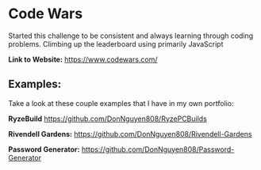# Code Wars
Started this challenge to be consistent and always learning through coding problems. Climbing up the leaderboard using primarily JavaScript

**Link to Website:** https://www.codewars.com/

## Examples:
Take a look at these couple examples that I have in my own portfolio:

**RyzeBuild** https://github.com/DonNguyen808/RyzePCBuilds

**Rivendell Gardens:** https://github.com/DonNguyen808/Rivendell-Gardens

**Password Generator:** https://github.com/DonNguyen808/Password-Generator